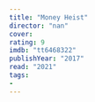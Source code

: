 ```yaml
---
title: "Money Heist"
director: "nan"
cover: 
rating: 9
imdb: "tt6468322"
publishYear: "2017"
read: "2021"
tags:
- 
---
```


